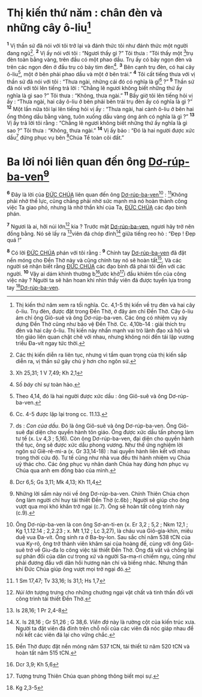 # Thị kiến thứ năm : chân đèn và những cây ô-liu[^1-e489a336-1530-425c-acfb-8a3b84c6bccf]

<sup><b>1</b></sup> Vị thần sứ đã nói với tôi trở lại và đánh thức tôi như đánh thức một người đang ngủ[^2-e489a336-1530-425c-acfb-8a3b84c6bccf]. <sup><b>2</b></sup> Vị ấy nói với tôi : “Ngươi thấy gì ?” Tôi thưa : “Tôi thấy một [^1@-e489a336-1530-425c-acfb-8a3b84c6bccf]trụ đèn toàn bằng vàng, trên đầu có một phao dầu. Trụ ấy có bảy ngọn đèn và trên các ngọn đèn ở đầu trụ có bảy tim đèn[^3-e489a336-1530-425c-acfb-8a3b84c6bccf]. <sup><b>3</b></sup> Bên cạnh trụ đèn, có hai cây ô-liu[^4-e489a336-1530-425c-acfb-8a3b84c6bccf], một ở bên phải phao dầu và một ở bên trái.” <sup><b>4</b></sup> Tôi cất tiếng thưa với vị thần sứ đã nói với tôi : “Thưa ngài, những cái đó có nghĩa là gì[^5-e489a336-1530-425c-acfb-8a3b84c6bccf] ?” <sup><b>5</b></sup> Thần sứ đã nói với tôi lên tiếng trả lời : “Chẳng lẽ ngươi không biết những thứ ấy nghĩa là gì sao ?” Tôi thưa : “Không, thưa ngài.” <sup><b>11</b></sup> Bấy giờ tôi lên tiếng hỏi vị ấy : “Thưa ngài, hai cây ô-liu ở bên phải bên trái trụ đèn ấy có nghĩa là gì ?” <sup><b>12</b></sup> Một lần nữa tôi lại lên tiếng hỏi vị ấy : “Thưa ngài, hai cành ô-liu ở bên hai ống thông dầu bằng vàng, tuôn xuống dầu vàng óng ánh có nghĩa là gì ?” <sup><b>13</b></sup> Vị ấy trả lời tôi rằng : “Chẳng lẽ ngươi không biết những thứ ấy nghĩa là gì sao ?” Tôi thưa : “Không, thưa ngài.” <sup><b>14</b></sup> Vị ấy bảo : “Đó là hai người được xức dầu[^7-e489a336-1530-425c-acfb-8a3b84c6bccf] đứng phục vụ bên [^3@-e489a336-1530-425c-acfb-8a3b84c6bccf]Chúa Tể toàn cõi đất.”

# Ba lời nói liên quan đến ông [Dơ-rúp-ba-ven]()[^8-e489a336-1530-425c-acfb-8a3b84c6bccf]

<sup><b>6</b></sup> Đây là lời của [ĐỨC CHÚA]() liên quan đến ông [Dơ-rúp-ba-ven]()[^9-e489a336-1530-425c-acfb-8a3b84c6bccf] : [^4@-e489a336-1530-425c-acfb-8a3b84c6bccf]Không phải nhờ thế lực, cũng chẳng phải nhờ sức mạnh mà nó hoàn thành công việc Ta giao phó, nhưng là nhờ thần khí của Ta, [ĐỨC CHÚA]() các đạo binh phán.

<sup><b>7</b></sup> Ngươi là ai, hỡi núi lớn[^10-e489a336-1530-425c-acfb-8a3b84c6bccf] kia ? Trước mặt [Dơ-rúp-ba-ven](), ngươi hãy trở nên đồng bằng. Nó sẽ lấy ra [^5@-e489a336-1530-425c-acfb-8a3b84c6bccf]viên đá chóp đỉnh[^11-e489a336-1530-425c-acfb-8a3b84c6bccf] giữa tiếng reo hò : “Đẹp ! Đẹp quá !”

<sup><b>8</b></sup> Có lời [ĐỨC CHÚA]() phán với tôi rằng : <sup><b>9</b></sup> Chính tay [Dơ-rúp-ba-ven]() đã đặt nền móng cho Đền Thờ này và cũng chính tay nó sẽ hoàn tất[^12-e489a336-1530-425c-acfb-8a3b84c6bccf]. Và các người sẽ nhận biết rằng [ĐỨC CHÚA]() các đạo binh đã phái tôi đến với các người. <sup><b>10</b></sup> Vậy ai dám khinh thường b[^2@-e489a336-1530-425c-acfb-8a3b84c6bccf]ước khở[^6-e489a336-1530-425c-acfb-8a3b84c6bccf]i đầu khiêm tốn của công việc này ? Người ta sẽ hân hoan khi nhìn thấy viên đá được tuyển lựa trong tay [^6@-e489a336-1530-425c-acfb-8a3b84c6bccf][Dơ-rúp-ba-ven]().

[^1-e489a336-1530-425c-acfb-8a3b84c6bccf]: Thị kiến thứ năm xem ra tối nghĩa. Cc. 4,1-5 thị kiến về trụ đèn và hai cây ô-liu. Trụ đèn, được đặt trong Đền Thờ, ở đây ám chỉ Đền Thờ. Cây ô-liu ám chỉ ông Giô-suê và ông Dơ-rúp-ba-ven. Các ông có nhiệm vụ xây dựng Đền Thờ cũng như bảo vệ Đền Thờ. Cc. 4,10b-14 : giải thích trụ đèn và hai cây ô-liu. Thị kiến này nhấn mạnh vai trò lãnh đạo xã hội và tôn giáo liên quan chặt chẽ với nhau, nhưng không nói đến tái lập vương triều Đa-vít ngay tức thời.

[^2-e489a336-1530-425c-acfb-8a3b84c6bccf]: Các thị kiến diễn ra liên tục, nhưng vì tầm quan trọng của thị kiến sắp diễn ra, vị thần sứ gây chú ý hơn cho ngôn sứ.

[^3-e489a336-1530-425c-acfb-8a3b84c6bccf]: Số _bảy_ chỉ sự toàn hảo.

[^4-e489a336-1530-425c-acfb-8a3b84c6bccf]: Theo 4,14, đó là hai người được xức dầu : ông Giô-suê và ông Dơ-rúp-ba-ven.

[^5-e489a336-1530-425c-acfb-8a3b84c6bccf]: Cc. 4-5 được lặp lại trong cc. 11.13.

[^6-e489a336-1530-425c-acfb-8a3b84c6bccf]: Tượng trưng Thiên Chúa quan phòng thông biết mọi sự.

[^7-e489a336-1530-425c-acfb-8a3b84c6bccf]: ds : _Con của dầu_. Đó là ông Giô-suê và ông Dơ-rúp-ba-ven. Ông Giô-suê đại diện cho quyền hành tôn giáo. Ông được xức dầu tấn phong làm tư tế (x. Lv 4,3 ; 5,16). Còn ông Dơ-rúp-ba-ven, đại diện cho quyền hành thế tục, ông sẽ được xức dầu phong vương. Như thế ứng nghiệm lời ngôn sứ Giê-rê-mi-a (x. Gr 33,14-18) : hai quyền hành liên kết với nhau trong thời cứu độ. Tư tế cũng như nhà vua đều thi hành nhiệm vụ Chúa uỷ thác cho. Các ông phục vụ nhân danh Chúa hay đúng hơn phục vụ Chúa qua anh em đồng bào của mình.

[^8-e489a336-1530-425c-acfb-8a3b84c6bccf]: Những lời sấm này nói về ông Dơ-rúp-ba-ven. Chính Thiên Chúa chọn ông làm người chỉ huy tái thiết Đền Thờ (c.6b) ; Người sẽ giúp cho ông vượt qua mọi khó khăn trở ngại (c.7). Ông sẽ hoàn tất công trình này (c.9).

[^9-e489a336-1530-425c-acfb-8a3b84c6bccf]: Ông Dơ-rúp-ba-ven là con ông Sơ-an-ti-en (x. Er 3,2 ; 5,2 ; Nkm 12,1 ; Kg 1,1.12.14 ; 2,2.23 ; x. Mt 1,12 ; Lc 3,27), là cháu vua Giô-gia-khin, miêu duệ vua Đa-vít. Ông sinh ra ở Ba-by-lon. Sau sắc chỉ năm 538 tCN của vua Ky-rô, ông trở thành viên khâm sai của hoàng đế, cùng với ông Giô-suê trở về Giu-đa lo công việc tái thiết Đền Thờ. Ông đã vất vả chống lại sự phản đối của dân cư trong xứ và người Sa-ma-ri chiếm ngụ, cũng như phải đương đầu với dân hồi hương nản chí và biếng nhác. Nhưng thần khí Đức Chúa giúp ông vượt mọi trở ngại đó.

[^10-e489a336-1530-425c-acfb-8a3b84c6bccf]: _Núi lớn_ tượng trưng cho những chướng ngại vật chất và tinh thần đối với công trình tái thiết Đền Thờ.

[^11-e489a336-1530-425c-acfb-8a3b84c6bccf]: X. Is 28,16 ; Gr 51,26 ; G 38,6. _Viên đá_ này là rường cột của kiến trúc xưa. Người ta đặt viên đá đỉnh trên chỗ nối của các viên đá nóc giáp nhau để nối kết các viên đá lại cho vững chắc.

[^12-e489a336-1530-425c-acfb-8a3b84c6bccf]: Đền Thờ được đặt nền móng năm 537 tCN, tái thiết từ năm 520 tCN và hoàn tất năm 515 tCN.

[^1@-e489a336-1530-425c-acfb-8a3b84c6bccf]: Xh 25,31; 1 V 7,49; Kh 2,1

[^2@-e489a336-1530-425c-acfb-8a3b84c6bccf]: Dcr 3,9; Kh 5,6

[^3@-e489a336-1530-425c-acfb-8a3b84c6bccf]: Dcr 6,5; Gs 3,11; Mk 4,13; Kh 11,4

[^4@-e489a336-1530-425c-acfb-8a3b84c6bccf]: 1 Sm 17,47; Tv 33,16; Is 31,1; Hs 1,7

[^5@-e489a336-1530-425c-acfb-8a3b84c6bccf]: Is 28,16; 1 Pr 2,4-8

[^6@-e489a336-1530-425c-acfb-8a3b84c6bccf]: Kg 2,3-5
